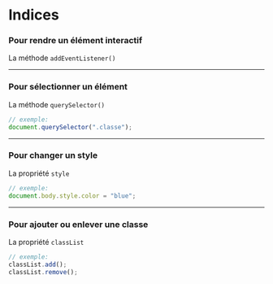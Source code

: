 # Indices

### Pour rendre un élément interactif

La méthode `addEventListener()`

---

### Pour sélectionner un élément

La méthode `querySelector()`

```js
// exemple:
document.querySelector(".classe");
```

---

### Pour changer un style

La propriété `style`

```js
// exemple:
document.body.style.color = "blue";
```

---

### Pour ajouter ou enlever une classe

La propriété `classList`

```js
// exemple:
classList.add();
classList.remove();
```
